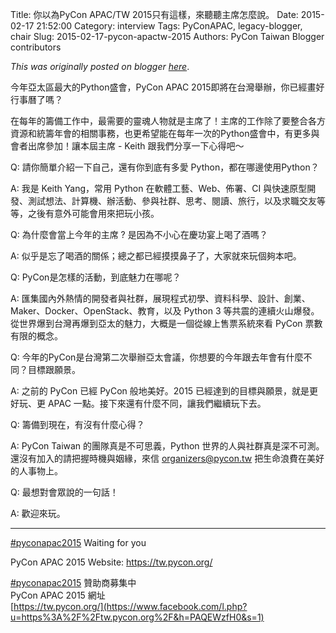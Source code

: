 Title: 你以為PyCon APAC/TW 2015只有這樣，來聽聽主席怎麼說。
Date: 2015-02-17 21:52:00
Category: interview
Tags: PyConAPAC, legacy-blogger, chair
Slug: 2015-02-17-pycon-apactw-2015
Authors: PyCon Taiwan Blogger contributors

*This was originally posted on blogger [here](https://pycontw.blogspot.com/2015/02/pycon-apactw-2015.html)*.

<!--more-->

今年亞太區最大的Python盛會，PyCon APAC 2015即將在台灣舉辦，你已經畫好行事曆了嗎？  

在每年的籌備工作中，最需要的靈魂人物就是主席了！主席的工作除了要整合各方資源和統籌年會的相關事務，也更希望能在每年一次的Python盛會中，有更多與會者出席參加！讓本屆主席 - Keith 跟我們分享一下心得吧～


Q: 請你簡單介紹一下自己，還有你到底有多愛 Python，都在哪邊使用Python？

A: 我是 Keith Yang，常用 Python 在軟體工藝、Web、佈署、CI 與快速原型開發、測試想法、計算機、辦活動、參與社群、思考、閱讀、旅行，以及求職交友等等，之後有意外可能會用來把玩小孩。


Q: 為什麼會當上今年的主席 ? 是因為不小心在慶功宴上喝了酒嗎？

A: 似乎是忘了喝酒的關係；總之都已經摸摸鼻子了，大家就來玩個夠本吧。


Q: PyCon是怎樣的活動，到底魅力在哪呢？

A: 匯集國內外熱情的開發者與社群，展現程式初學、資料科學、設計、創業、Maker、Docker、OpenStack、教育，以及 Python 3 等共震的連續火山爆發。從世界爆到台灣再爆到亞太的魅力，大概是一個從線上售票系統來看 PyCon 票數有限的概念。


Q: 今年的PyCon是台灣第二次舉辦亞太會議，你想要的今年跟去年會有什麼不同？目標跟願景。

A: 之前的 PyCon 已經 PyCon 般地美好。2015 已經達到的目標與願景，就是更好玩、更 APAC 一點。接下來還有什麼不同，讓我們繼續玩下去。


Q: 籌備到現在，有沒有什麼心得？

A: PyCon Taiwan 的團隊真是不可思義，Python 世界的人與社群真是深不可測。還沒有加入的請把握時機與姻緣，來信 [organizers@pycon.tw](mailto:organizers@pycon.tw) 把生命浪費在美好的人事物上。


Q: 最想對會眾說的一句話！

A: 歡迎來玩。  

-----------  

[#pyconapac2015](https://www.facebook.com/hashtag/pyconapac2015) Waiting for you

PyCon APAC 2015 Website: <https://tw.pycon.org/>  

[#pyconapac2015](https://www.facebook.com/hashtag/pyconapac2015) 贊助商募集中  
PyCon APAC 2015 網址  
[https://tw.pycon.org/](https://www.facebook.com/l.php?u=https%3A%2F%2Ftw.pycon.org%2F&h=PAQEWzfH0&s=1)  
